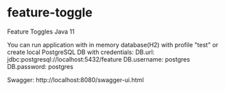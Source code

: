 # feature-toggle
Feature Toggles Java 11

You can run application with in memory database(H2) with profile "test" or create local PostgreSQL DB with credentials:
DB.url: jdbc:postgresql://localhost:5432/feature
DB.username: postgres
DB.password: postgres

Swagger: http://localhost:8080/swagger-ui.html
